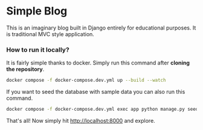 # Simple Blog

This is an imaginary blog built in Django entirely for educational purposes. It is traditional MVC style application.

### How to run it locally?

It is fairly simple thanks to docker. Simply run this command after **cloning the repository**.

```sh
docker compose -f docker-compose.dev.yml up --build --watch
```

If you want to seed the database with sample data you can also run this command.

```sh
docker compose -f docker-compose.dev.yml exec app python manage.py seed_db
```

That's all! Now simply hit [http://localhost:8000](http://localhost:8000) and explore.
